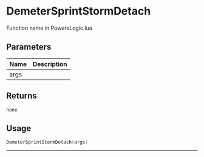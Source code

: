 # DemeterSprintStormDetach

Function name in PowersLogic.lua

## Parameters

| Name | Description |
| ---- | ----------- |
| args |             |

## Returns

`none`

## Usage

```lua
DemeterSprintStormDetach(args)
```

---
